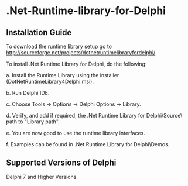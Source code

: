 # .Net-Runtime-library-for-Delphi

Installation Guide
------------------
To download the runtime library setup go to http://sourceforge.net/projects/dotnetruntimelibraryfordelphi/

To install .Net Runtime Library for Delphi, do the following:

a.	Install the Runtime Library using the installer (DotNetRuntimeLibrary4Delphi.msi). 

b.	Run Delphi IDE.

c.	Choose Tools -> Options -> Delphi Options -> Library.

d.	Verify, and add if required, the \.Net Runtime Library for Delphi\Source\ path to "Library path".

e.	You are now good to use the runtime library interfaces.

f.	Examples can be found in \.Net Runtime Library for Delphi\Demos\.


Supported Versions of Delphi
----------------------------
Delphi 7 and Higher Versions
